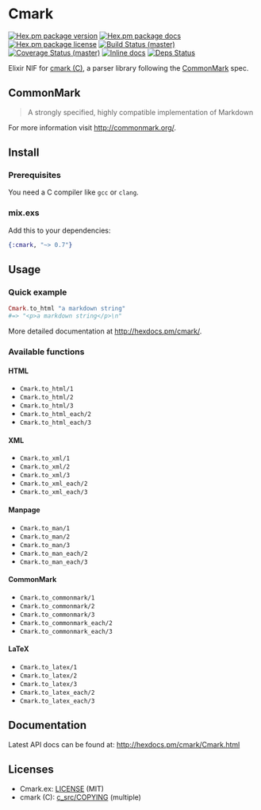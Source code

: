 # Cmark

[![Hex.pm package version](https://img.shields.io/hexpm/v/cmark.svg?style=flat-square)](https://hex.pm/packages/cmark)
[![Hex.pm package docs](https://img.shields.io/badge/hex-docs-orange.svg?style=flat-square)](http://hexdocs.pm/cmark/)
[![Hex.pm package license](https://img.shields.io/hexpm/l/cmark.svg?style=flat-square)](https://github.com/asaaki/cmark.ex/blob/master/LICENSE)
[![Build Status (master)](https://img.shields.io/travis/asaaki/cmark.ex/master.svg?style=flat-square)](https://travis-ci.org/asaaki/cmark.ex)
[![Coverage Status (master)](https://img.shields.io/coveralls/asaaki/cmark.ex/master.svg?style=flat-square)](https://coveralls.io/r/asaaki/cmark.ex)
[![Inline docs](http://inch-ci.org/github/asaaki/cmark.ex.svg?branch=master&style=flat-square)](http://inch-ci.org/github/asaaki/cmark.ex)
[![Deps Status](https://beta.hexfaktor.org/badge/all/github/asaaki/cmark.ex.svg)](https://beta.hexfaktor.org/github/asaaki/cmark.ex)

Elixir NIF for [cmark (C)](https://github.com/jgm/cmark), a parser library following the [CommonMark](http://commonmark.org/) spec.

## CommonMark

> A strongly specified, highly compatible implementation of Markdown

For more information visit <http://commonmark.org/>.

## Install

### Prerequisites

You need a C compiler like `gcc` or `clang`.

### mix.exs

Add this to your dependencies:

```elixir
{:cmark, "~> 0.7"}
```

## Usage

### Quick example

```elixir
Cmark.to_html "a markdown string"
#=> "<p>a markdown string</p>\n"
```

More detailed documentation at <http://hexdocs.pm/cmark/>.

### Available functions

#### HTML

-   `Cmark.to_html/1`
-   `Cmark.to_html/2`
-   `Cmark.to_html/3`
-   `Cmark.to_html_each/2`
-   `Cmark.to_html_each/3`

#### XML

-   `Cmark.to_xml/1`
-   `Cmark.to_xml/2`
-   `Cmark.to_xml/3`
-   `Cmark.to_xml_each/2`
-   `Cmark.to_xml_each/3`

#### Manpage

-   `Cmark.to_man/1`
-   `Cmark.to_man/2`
-   `Cmark.to_man/3`
-   `Cmark.to_man_each/2`
-   `Cmark.to_man_each/3`

#### CommonMark

-   `Cmark.to_commonmark/1`
-   `Cmark.to_commonmark/2`
-   `Cmark.to_commonmark/3`
-   `Cmark.to_commonmark_each/2`
-   `Cmark.to_commonmark_each/3`

#### LaTeX

-   `Cmark.to_latex/1`
-   `Cmark.to_latex/2`
-   `Cmark.to_latex/3`
-   `Cmark.to_latex_each/2`
-   `Cmark.to_latex_each/3`

## Documentation

Latest API docs can be found at: <http://hexdocs.pm/cmark/Cmark.html>

## Licenses

-   Cmark.ex: [LICENSE](./LICENSE) (MIT)
-   cmark (C): [c_src/COPYING](./c_src/COPYING) (multiple)
